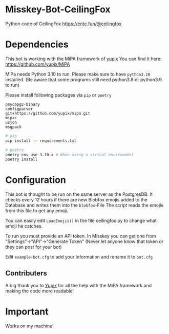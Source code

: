 # Misskey-Bot-CeilingFox
Python code of CeilingFox https://ente.fun/@ceilingfox

# Dependencies
This bot is working with the MiPA framework of [yupix](https://github.com/yupix)
You can find it here: https://github.com/yupix/MiPA

MiPa needs Python 3.10 to run. Please make sure to have `python3.10` installed. (Be aware that some programs still need python3.8 or python3.9 to run)

Please install following packages via `pip` or `poetry`
```
psycopg2-binary
configparser
git+https://github.com/yupix/mipa.git
mipac
usjon
msgpack
```

```bash
# pip
pip install -r requirements.txt

# poetry
poetry env use 3.10.x # When using a virtual environment
poetry install
```

# Configuration
This bot is thought to be run on the same server as the PostgresDB.
It checks every 12 hours if there are new Blobfox emojis added to the Database and writes them into the `blobfox`-File
The script reads the emojis from this file to get any emoji.

You can easily edit `LoadEmojis()` in the file ceilingfox.py to change what emoji he catches.

To run you must provide an API token.
In Misskey you can get one from "Settings"->"API"->"Generate Token" (Never let anyone know that token or they can post for your bot)

Edit `example-bot.cfg` to add your Information and rename it to `bot.cfg`

## Contributers
A big thank you to [Yupix](https://github.com/yupix/) for all the help with the MiPA framework and making the code more readable!

# Important
Works on my machine!
